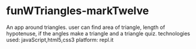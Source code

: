 # funWTriangles-markTwelve
An app around triangles.
user can find area of triangle, length of hypotenuse, if the angles make a triangle and a triangle quiz.
technologies used: javaScript,html5,css3
platform: repl.it
